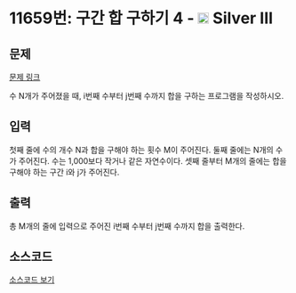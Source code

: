 # 11659번: 구간 합 구하기 4 - <img src="https://static.solved.ac/tier_small/8.svg" style="height:20px" /> Silver III

<!-- performance -->

<!-- 문제 제출 후 깃허브에 푸시를 했을 때 제출한 코드의 성능이 입력될 공간입니다.-->

<!-- end -->

## 문제

[문제 링크](https://boj.kr/11659)

<p>수 N개가 주어졌을 때, i번째 수부터 j번째 수까지 합을 구하는 프로그램을 작성하시오.</p>

## 입력

<p>첫째 줄에 수의 개수 N과 합을 구해야 하는 횟수 M이 주어진다. 둘째 줄에는 N개의 수가 주어진다. 수는 1,000보다 작거나 같은 자연수이다.&nbsp;셋째 줄부터 M개의 줄에는 합을 구해야 하는 구간 i와 j가 주어진다.</p>

## 출력

<p>총 M개의 줄에 입력으로 주어진 i번째 수부터 j번째 수까지 합을 출력한다.</p>

## 소스코드

[소스코드 보기](구간%20합%20구하기%204.cpp)